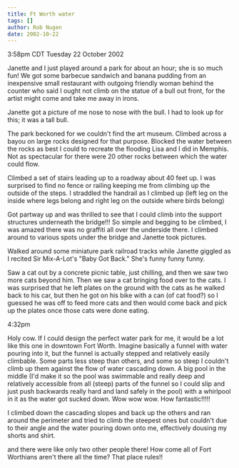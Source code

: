 ```yaml
---
title: Ft Worth water
tags: []
author: Rob Nugen
date: 2002-10-22
---
```


<p class=date>3:58pm CDT Tuesday 22 October 2002</p>

<p>Janette and I just played around a park for about an hour; she is
so much fun!  We got some barbecue sandwich and banana pudding from an
inexpensive small restaurant with outgoing friendly woman behind the
counter who said I ought not climb on the statue of a bull out front,
for the artist might come and take me away in irons.</p>

<p>Janette got a picture of me nose to nose with the bull.  I had to
look up for this; it was a tall bull.</p>

<p>The park beckoned for we couldn't find the art museum.  Climbed
across a bayou on large rocks designed for that purpose.  Blocked the
water between the rocks as best I could to recreate the flooding Lisa
and I did in Memphis.  Not as spectacular for there were 20 other
rocks between which the water could flow.</p>

<p>Climbed a set of stairs leading up to a roadway about 40 feet up.
I was surprised to find no fence or railing keeping me from climbing
up the outside of the steps.  I straddled the handrail as I climbed up
(left leg on the inside where legs belong and right leg on the outside
where birds belong)</p>

<p>Got partway up and was thrilled to see that I could climb into the
support structures underneath the bridge!!!  So simple and begging to
be climbed, I was amazed there was no graffiti all over the underside
there.  I climbed around to various spots under the bridge and Janette
took pictures.</p>

<p>Walked around some miniature park railroad tracks while Janette
giggled as I recited Sir Mix-A-Lot's "Baby Got Back."  She's funny
funny funny.</p>

<p>Saw a cat out by a concrete picnic table, just chilling, and then
we saw two more cats beyond him.  Then we saw a cat bringing food over
to the cats.  I was surprised that he left plates on the ground with
the cats as he walked back to his car, but then he got on his bike
with a can (of cat food?) so I guessed he was off to feed more cats
and then would come back and pick up the plates once those cats were
done eating.</p>

<p class=date>4:32pm</p>

<p>Holy cow.  If I could design the perfect water park for me, it
would be a lot like this one in downtown Fort Worth.  Imagine
basically a funnel with water pouring into it, but the funnel is
actually stepped and relatively easily climbable.  Some parts less
steep than others, and some so steep I couldn't climb up them against
the flow of water cascading down.  A big pool in the middle (I'd make
it so the pool was swimmable and really deep and relatively accessible
from all (steep) parts of the funnel so I could slip and just push
backwards really hard and land safely in the pool) with a whirlpool in
it as the water got sucked down.  Wow wow wow.  How fantastic!!!!!</p>

<p>I climbed down the cascading slopes and back up the others and ran
around the perimeter and tried to climb the steepest ones but couldn't
due to their angle and the water pouring down onto me, effectively
dousing my shorts and shirt.</p>

<p>and there were like only two other people there!  How come all of
Fort Worthians aren't there all the time?  That place rules!!</p>
